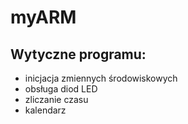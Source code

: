 # myARM
## Wytyczne programu:
 * inicjacja zmiennych środowiskowych
 * obsługa diod LED
 * zliczanie czasu
 * kalendarz

 
